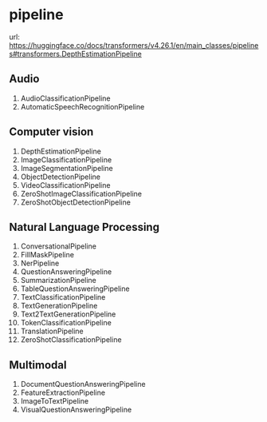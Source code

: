 # pipeline
url: https://huggingface.co/docs/transformers/v4.26.1/en/main_classes/pipelines#transformers.DepthEstimationPipeline
## Audio
1. AudioClassificationPipeline
2. AutomaticSpeechRecognitionPipeline
## Computer vision
1. DepthEstimationPipeline
2. ImageClassificationPipeline
3. ImageSegmentationPipeline
4. ObjectDetectionPipeline
5. VideoClassificationPipeline
6. ZeroShotImageClassificationPipeline
7. ZeroShotObjectDetectionPipeline
## Natural Language Processing
1. ConversationalPipeline
2. FillMaskPipeline
3. NerPipeline
4. QuestionAnsweringPipeline
5. SummarizationPipeline
6. TableQuestionAnsweringPipeline
7. TextClassificationPipeline
8. TextGenerationPipeline
9. Text2TextGenerationPipeline
10. TokenClassificationPipeline
11. TranslationPipeline
12. ZeroShotClassificationPipeline
## Multimodal
1. DocumentQuestionAnsweringPipeline
2. FeatureExtractionPipeline
3. ImageToTextPipeline
4. VisualQuestionAnsweringPipeline
